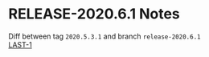RELEASE-2020.6.1 Notes  
====  
Diff between tag `2020.5.3.1` and  branch `release-2020.6.1`  
[LAST-1](https://intouchhealth.atlassian.net/browse/LAST-1)